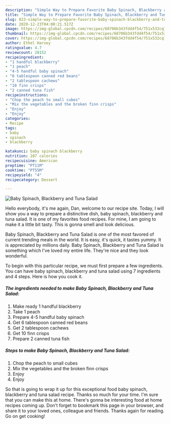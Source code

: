 ```yaml
---
description: "Simple Way to Prepare Favorite Baby Spinach, Blackberry and Tuna Salad"
title: "Simple Way to Prepare Favorite Baby Spinach, Blackberry and Tuna Salad"
slug: 823-simple-way-to-prepare-favorite-baby-spinach-blackberry-and-tuna-salad
date: 2020-12-23T04:00:21.517Z
image: https://img-global.cpcdn.com/recipes/68706b343fdd4f54/751x532cq70/baby-spinach-blackberry-and-tuna-salad-recipe-main-photo.jpg
thumbnail: https://img-global.cpcdn.com/recipes/68706b343fdd4f54/751x532cq70/baby-spinach-blackberry-and-tuna-salad-recipe-main-photo.jpg
cover: https://img-global.cpcdn.com/recipes/68706b343fdd4f54/751x532cq70/baby-spinach-blackberry-and-tuna-salad-recipe-main-photo.jpg
author: Ethel Harvey
ratingvalue: 4.7
reviewcount: 28152
recipeingredient:
- "1 handful blackberry"
- "1 peach"
- "4-5 handful baby spinach"
- "6 tablespoon canned red beans"
- "2 tablespoon cachews"
- "10 finn crisps"
- "2 canned tuna fish"
recipeinstructions:
- "Chop the peach to small cubes"
- "Mix the vegetables and the broken finn crisps"
- "Enjoy"
- "Enjoy"
categories:
- Recipe
tags:
- baby
- spinach
- blackberry

katakunci: baby spinach blackberry 
nutrition: 287 calories
recipecuisine: American
preptime: "PT11M"
cooktime: "PT55M"
recipeyield: "4"
recipecategory: Dessert

---
```



![Baby Spinach, Blackberry and Tuna Salad](https://img-global.cpcdn.com/recipes/68706b343fdd4f54/751x532cq70/baby-spinach-blackberry-and-tuna-salad-recipe-main-photo.jpg)

Hello everybody, it's me again, Dan, welcome to our recipe site. Today, I will show you a way to prepare a distinctive dish, baby spinach, blackberry and tuna salad. It is one of my favorites food recipes. For mine, I am going to make it a little bit tasty. This is gonna smell and look delicious.

Baby Spinach, Blackberry and Tuna Salad is one of the most favored of current trending meals in the world. It is easy, it's quick, it tastes yummy. It is appreciated by millions daily. Baby Spinach, Blackberry and Tuna Salad is something which I've loved my entire life. They're nice and they look wonderful.




To begin with this particular recipe, we must first prepare a few ingredients. You can have baby spinach, blackberry and tuna salad using 7 ingredients and 4 steps. Here is how you cook it.

<!--inarticleads1-->

##### The ingredients needed to make Baby Spinach, Blackberry and Tuna Salad:

1. Make ready 1 handful blackberry
1. Take 1 peach
1. Prepare 4-5 handful baby spinach
1. Get 6 tablespoon canned red beans
1. Get 2 tablespoon cachews
1. Get 10 finn crisps
1. Prepare 2 canned tuna fish




<!--inarticleads2-->

##### Steps to make Baby Spinach, Blackberry and Tuna Salad:

1. Chop the peach to small cubes
1. Mix the vegetables and the broken finn crisps
1. Enjoy
1. Enjoy




So that is going to wrap it up for this exceptional food baby spinach, blackberry and tuna salad recipe. Thanks so much for your time. I'm sure that you can make this at home. There's gonna be interesting food at home recipes coming up. Don't forget to bookmark this page in your browser, and share it to your loved ones, colleague and friends. Thanks again for reading. Go on get cooking!
